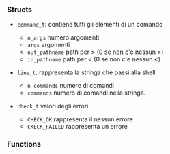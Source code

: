 
### Structs

- `command_t`: contiene tutti gli elementi di un comando
	- `n_args` numero argomenti
	- `args`  argomenti
	- `out_pathname`  path per > (0 se non c'e nessun >)
	- `in_pathname`  path per < (0 se non c'e nessun <)


- `line_t`: rappresenta la stringa che passi alla shell
	- `n_commands` numero di comandi
	- `commands`  numero di comandi nella stringa.

- `check_t` valori degli errori
	- `CHECK_OK` rappresenta il nessun errore
	- `CKECK_FAILED` rappresenta un errore

### Functions

